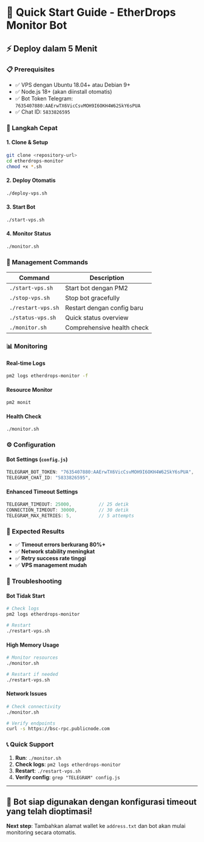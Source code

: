 # 🚀 Quick Start Guide - EtherDrops Monitor Bot

## ⚡ Deploy dalam 5 Menit

### 📋 Prerequisites
- ✅ VPS dengan Ubuntu 18.04+ atau Debian 9+
- ✅ Node.js 18+ (akan diinstall otomatis)
- ✅ Bot Token Telegram: `7635407880:AAErwTX6VicCsvMOH9I6OKH4W62SkY6sPUA`
- ✅ Chat ID: `5833826595`

### 🚀 Langkah Cepat

#### 1. **Clone & Setup**
```bash
git clone <repository-url>
cd etherdrops-monitor
chmod +x *.sh
```

#### 2. **Deploy Otomatis**
```bash
./deploy-vps.sh
```

#### 3. **Start Bot**
```bash
./start-vps.sh
```

#### 4. **Monitor Status**
```bash
./monitor.sh
```

### 🔧 Management Commands

| Command | Description |
|---------|-------------|
| `./start-vps.sh` | Start bot dengan PM2 |
| `./stop-vps.sh` | Stop bot gracefully |
| `./restart-vps.sh` | Restart dengan config baru |
| `./status-vps.sh` | Quick status overview |
| `./monitor.sh` | Comprehensive health check |

### 📊 Monitoring

#### **Real-time Logs**
```bash
pm2 logs etherdrops-monitor -f
```

#### **Resource Monitor**
```bash
pm2 monit
```

#### **Health Check**
```bash
./monitor.sh
```

### ⚙️ Configuration

#### **Bot Settings** (`config.js`)
```javascript
TELEGRAM_BOT_TOKEN: "7635407880:AAErwTX6VicCsvMOH9I6OKH4W62SkY6sPUA",
TELEGRAM_CHAT_ID: "5833826595",
```

#### **Enhanced Timeout Settings**
```javascript
TELEGRAM_TIMEOUT: 25000,          // 25 detik
CONNECTION_TIMEOUT: 30000,        // 30 detik
TELEGRAM_MAX_RETRIES: 5,          // 5 attempts
```

### 🎯 Expected Results
- ✅ **Timeout errors berkurang 80%+**
- ✅ **Network stability meningkat**
- ✅ **Retry success rate tinggi**
- ✅ **VPS management mudah**

### 🚨 Troubleshooting

#### **Bot Tidak Start**
```bash
# Check logs
pm2 logs etherdrops-monitor

# Restart
./restart-vps.sh
```

#### **High Memory Usage**
```bash
# Monitor resources
./monitor.sh

# Restart if needed
./restart-vps.sh
```

#### **Network Issues**
```bash
# Check connectivity
./monitor.sh

# Verify endpoints
curl -s https://bsc-rpc.publicnode.com
```

### 📞 Quick Support
1. **Run**: `./monitor.sh`
2. **Check logs**: `pm2 logs etherdrops-monitor`
3. **Restart**: `./restart-vps.sh`
4. **Verify config**: `grep "TELEGRAM" config.js`

---

## 🎉 **Bot siap digunakan dengan konfigurasi timeout yang telah dioptimasi!**

**Next step**: Tambahkan alamat wallet ke `address.txt` dan bot akan mulai monitoring secara otomatis.

